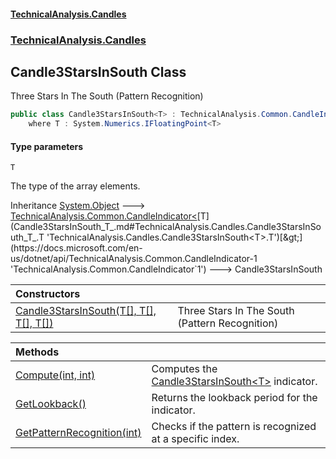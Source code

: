 #### [TechnicalAnalysis.Candles](Atypical.TechnicalAnalysis.Candles.md 'Atypical.TechnicalAnalysis.Candles')
### [TechnicalAnalysis.Candles](Atypical.TechnicalAnalysis.Candles.md#TechnicalAnalysis.Candles 'TechnicalAnalysis.Candles')

## Candle3StarsInSouth<T> Class

Three Stars In The South (Pattern Recognition)

```csharp
public class Candle3StarsInSouth<T> : TechnicalAnalysis.Common.CandleIndicator<T>
    where T : System.Numerics.IFloatingPoint<T>
```
#### Type parameters

<a name='TechnicalAnalysis.Candles.Candle3StarsInSouth_T_.T'></a>

`T`

The type of the array elements.

Inheritance [System.Object](https://docs.microsoft.com/en-us/dotnet/api/System.Object 'System.Object') &#129106; [TechnicalAnalysis.Common.CandleIndicator&lt;](https://docs.microsoft.com/en-us/dotnet/api/TechnicalAnalysis.Common.CandleIndicator-1 'TechnicalAnalysis.Common.CandleIndicator`1')[T](Candle3StarsInSouth_T_.md#TechnicalAnalysis.Candles.Candle3StarsInSouth_T_.T 'TechnicalAnalysis.Candles.Candle3StarsInSouth<T>.T')[&gt;](https://docs.microsoft.com/en-us/dotnet/api/TechnicalAnalysis.Common.CandleIndicator-1 'TechnicalAnalysis.Common.CandleIndicator`1') &#129106; Candle3StarsInSouth<T>

| Constructors | |
| :--- | :--- |
| [Candle3StarsInSouth(T[], T[], T[], T[])](Candle3StarsInSouth_T_.Candle3StarsInSouth(T[],T[],T[],T[]).md 'TechnicalAnalysis.Candles.Candle3StarsInSouth<T>.Candle3StarsInSouth(T[], T[], T[], T[])') | Three Stars In The South (Pattern Recognition) |

| Methods | |
| :--- | :--- |
| [Compute(int, int)](Candle3StarsInSouth_T_.Compute(int,int).md 'TechnicalAnalysis.Candles.Candle3StarsInSouth<T>.Compute(int, int)') | Computes the [Candle3StarsInSouth&lt;T&gt;](Candle3StarsInSouth_T_.md 'TechnicalAnalysis.Candles.Candle3StarsInSouth<T>') indicator. |
| [GetLookback()](Candle3StarsInSouth_T_.GetLookback().md 'TechnicalAnalysis.Candles.Candle3StarsInSouth<T>.GetLookback()') | Returns the lookback period for the indicator. |
| [GetPatternRecognition(int)](Candle3StarsInSouth_T_.GetPatternRecognition(int).md 'TechnicalAnalysis.Candles.Candle3StarsInSouth<T>.GetPatternRecognition(int)') | Checks if the pattern is recognized at a specific index. |
